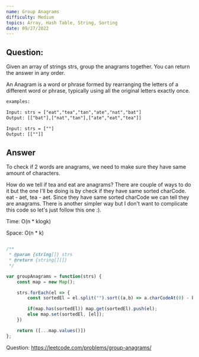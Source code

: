 ```yaml
---
name: Group Anagrams
difficulty: Medium
topics: Array, Hash Table, String, Sorting
date: 09/27/2022
---
```


## Question:

Given an array of strings strs, group the anagrams together. You can return the answer in any order.

An Anagram is a word or phrase formed by rearranging the letters of a different word or phrase, typically using all the original letters exactly once.

```txt:.txt showLineNumbers
examples:

Input: strs = ["eat","tea","tan","ate","nat","bat"]
Output: [["bat"],["nat","tan"],["ate","eat","tea"]]

Input: strs = [""]
Output: [[""]]

```

## Answer

To check if 2 words are anagrams, we need to make sure they have same amount of characters.

How do we tell if tea and eat are anagrams? There are couple of ways to do it but the one I'll be doing is by check if they have same sorted charCode. eat - aet, tea - aet. Since they have same sorted charCode we can tell they are anagrams. There is another simpler way but I don't want to complicate this code so let's just follow this one :).

Time: O(n \* klogk)

Space: O(n \* k)

```js:example.js showLineNumbers

/**
 * @param {string[]} strs
 * @return {string[][]}
 */

var groupAnagrams = function(strs) {
    const map = new Map();

    strs.forEach(el => {
        const sortedEl = el.split("").sort((a,b) => a.charCodeAt(0) - b.charCodeAt(0)).join("");

        if(map.has(sortedEl)) map.get(sortedEl).push(el);
        else map.set(sortedEl, [el]);
    })

    return ([...map.values()])
};

```

Question: https://leetcode.com/problems/group-anagrams/
